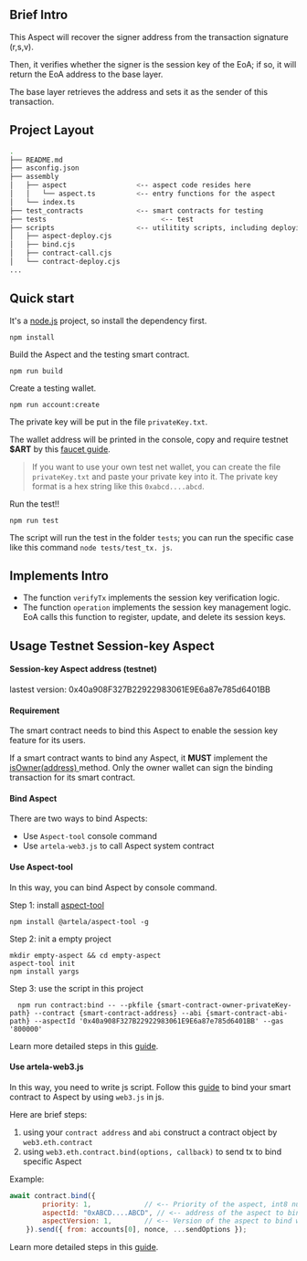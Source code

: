 

## Brief Intro

This Aspect will recover the signer address from the transaction signature (r,s,v).

Then, it verifies whether the signer is the session key of the EoA; if so, it will return the EoA address to the base layer.

The base layer retrieves the address and sets it as the sender of this transaction.



## Project Layout

```bash
.
├── README.md
├── asconfig.json
├── assembly
│   ├── aspect                 <-- aspect code resides here
│   │   └── aspect.ts          <-- entry functions for the aspect
│   └── index.ts
├── test_contracts             <-- smart contracts for testing
├── tests             				 <-- test
├── scripts                    <-- utilitity scripts, including deploying, binding and etc.
│   ├── aspect-deploy.cjs
│   ├── bind.cjs
│   ├── contract-call.cjs
│   └── contract-deploy.cjs
...
```



## Quick start

It's a [node.js](https://nodejs.org/en) project, so install the dependency first.

```shell
npm install
```



Build the Aspect and the testing smart contract.

```shell
npm run build
```



Create a testing wallet.

```shell
npm run account:create
```

The private key will be put in the file `privateKey.txt`.

The wallet address will be printed in the console, copy and require testnet **$ART** by this [faucet guide](https://docs.artela.network/develop/resources/faucet).

> If you want to use your own test net wallet, you can create the file  `privateKey.txt` and paste your private key into it. The private key format is a hex string like this `0xabcd....abcd`.



Run the test!!

```shell
npm run test
```

The script will run the test in the folder `tests`; you can run the specific case like this command `node tests/test_tx. js`.



## Implements Intro

 * The function `verifyTx` implements the session key verification logic.
 * The function `operation` implements the session key management logic. EoA calls this function to register, update, and delete its session keys.



## Usage Testnet Session-key Aspect

#### **Session-key Aspect address (testnet)** 

lastest version: 0x40a908F327B22922983061E9E6a87e785d6401BB



#### **Requirement**

The smart contract needs to bind this Aspect to enable the session key feature for its users.

If a smart contract wants to bind any Aspect, it **MUST** implement the [isOwner(address) ](https://docs.artela.network/develop/core-concepts/binding#contract-ownership-verification) method. Only the owner wallet can sign the binding transaction for its smart contract.



#### **Bind Aspect**

There are two ways to bind Aspects:

* Use `Aspect-tool` console command
* Use `artela-web3.js` to call Aspect system contract



#### **Use Aspect-tool**

In this way, you can bind Aspect by console command.

Step 1: install [aspect-tool](https://docs.artela.network/develop/reference/aspect-tool/overview)

```shell
npm install @artela/aspect-tool -g
```

Step 2: init a empty project

```shell
mkdir empty-aspect && cd empty-aspect
aspect-tool init
npm install yargs
```

Step 3: use the script in this project

```shell
  npm run contract:bind -- --pkfile {smart-contract-owner-privateKey-path} --contract {smart-contract-address} --abi {smart-contract-abi-path} --aspectId '0x40a908F327B22922983061E9E6a87e785d6401BB' --gas '800000'
```

Learn more detailed steps in this [guide](https://docs.artela.network/develop/reference/aspect-tool/bind-aspect).



#### Use artela-web3.js

In this way, you need to write js script. Follow this [guide](https://docs.artela.network/develop/client/artela-web3.js#web3ethcontractbind) to bind your smart contract to Aspect by using `web3.js` in js.

Here are brief steps:

1. using your `contract address` and `abi` construct a contract object by `web3.eth.contract` 
2. using `web3.eth.contract.bind(options, callback)` to send tx to bind specific Aspect

Example:

```js
await contract.bind({
        priority: 1,             // <-- Priority of the aspect, int8 number, smaller number has higher priority. Aspect with higher priority will be executed first.
        aspectId: "0xABCD....ABCD", // <-- address of the aspect to bind with the contract, eg. 
        aspectVersion: 1,        // <-- Version of the aspect to bind with the contract
    }).send({ from: accounts[0], nonce, ...sendOptions });
```

Learn more detailed steps in this [guide](https://docs.artela.network/develop/client/artela-web3.js#web3ethcontractbind).





























